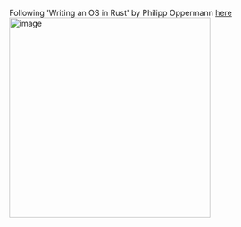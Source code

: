 Following 'Writing an OS in Rust' by Philipp Oppermann [here](https://os.phil-opp.com/)
<img width="360" alt="image" src="https://github.com/curtis-wils0n/curt_os/assets/60797928/fb30edb8-f9c1-4cbb-b63e-4f8be3226a4c">
